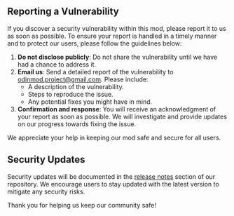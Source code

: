 ## Reporting a Vulnerability

If you discover a security vulnerability within this mod, please report it to us as soon as possible. To ensure your report is handled in a timely manner and to protect our users, please follow the guidelines below:

1. **Do not disclose publicly**: Do not share the vulnerability until we have had a chance to address it.
2. **Email us**: Send a detailed report of the vulnerability to [odinmod.project@gmail.com](). Please include:
    - A description of the vulnerability.
    - Steps to reproduce the issue.
    - Any potential fixes you might have in mind.
3. **Confirmation and response**: You will receive an acknowledgment of your report as soon as possible. We will investigate and provide updates on our progress towards fixing the issue.



We appreciate your help in keeping our mod safe and secure for all users.

## Security Updates

Security updates will be documented in the [release notes](https://github.com/odtheking/Odin/releases) section of our repository. We encourage users to stay updated with the latest version to mitigate any security risks.

Thank you for helping us keep our community safe!
